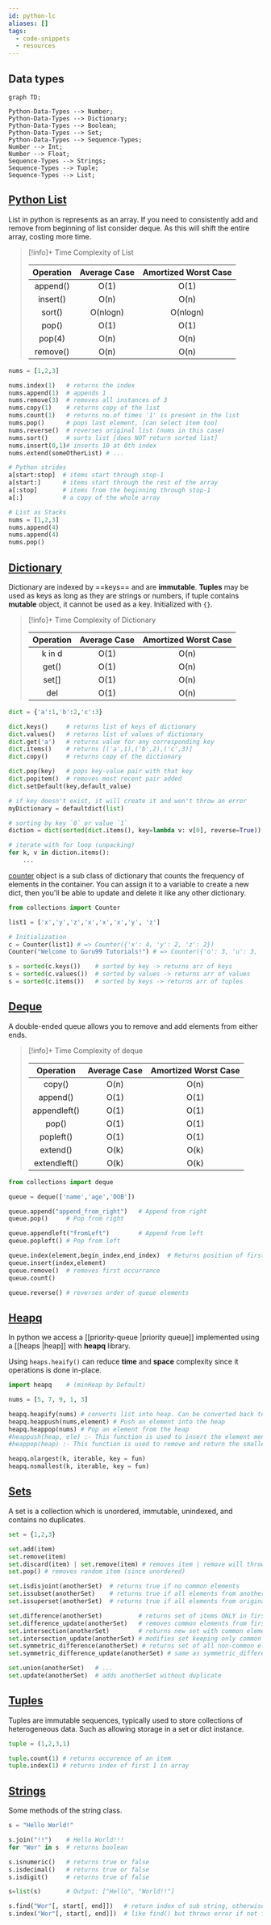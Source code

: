 ```yaml
---
id: python-lc
aliases: []
tags:
  - code-snippets
  - resources
---
```


## Data types

```mermaid
graph TD;

Python-Data-Types --> Number;
Python-Data-Types --> Dictionary;
Python-Data-Types --> Boolean;
Python-Data-Types --> Set;
Python-Data-Types --> Sequence-Types;
Number --> Int;
Number --> Float;
Sequence-Types --> Strings;
Sequence-Types --> Tuple;
Sequence-Types --> List;
```

## [Python List](https://docs.python.org/3/tutorial/datastructures.html#more-on-lists)

List in python is represents as an array.
If you need to consistently add and remove from beginning of list consider deque.
As this will shift the entire array, costing more time.

> [!info]+ Time Complexity of List
>
> | Operation | Average Case | Amortized Worst Case |
> | :-------: | :----------: | :------------------: |
> | append()  |     O(1)     |         O(1)         |
> | insert()  |     O(n)     |         O(n)         |
> |  sort()   |   O(nlogn)   |       O(nlogn)       |
> |   pop()   |     O(1)     |         O(1)         |
> |  pop(4)   |     O(n)     |         O(n)         |
> | remove()  |     O(n)     |         O(n)         |

```python
nums = [1,2,3]

nums.index(1)   # returns the index
nums.append(1)  # appends 1
nums.remove(3)  # removes all instances of 3
nums.copy(1)    # returns copy of the list
nums.count(1)   # returns no.of times '1' is present in the list
nums.pop()      # pops last element, [can select item too]
nums.reverse()  # reverses original list (nums in this case)
nums.sort()     # sorts list [does NOT return sorted list]
nums.insert(0,1)# inserts 10 at 0th index
nums.extend(someOtherList) # ...
```

```python
# Python strides
a[start:stop]  # items start through stop-1
a[start:]      # items start through the rest of the array
a[:stop]       # items from the beginning through stop-1
a[:]           # a copy of the whole array

```

```python
# List as Stacks
nums = [1,2,3]
nums.append(4)
nums.append(4)
nums.pop()
```

## [Dictionary](https://docs.python.org/3/tutorial/datastructures.html#dictionaries)

Dictionary are indexed by ==keys== and are **immutable**. **Tuples** may be used
as keys as long as they are strings or numbers, if tuple contains **mutable**
object, it cannot be used as a key. Initialized with `{}`.

> [!info]+ Time Complexity of Dictionary
>
> | Operation | Average Case | Amortized Worst Case |
> | :-------: | :----------: | :------------------: |
> |  k in d   |     O(1)     |         O(n)         |
> |   get()   |     O(1)     |         O(n)         |
> |   set[]   |     O(1)     |         O(n)         |
> |    del    |     O(1)     |         O(n)         |

```python
dict = {'a':1,'b':2,'c':3}

dict.keys()     # returns list of keys of dictionary
dict.values()   # returns list of values of dictionary
dict.get('a')   # returns value for any corresponding key
dict.items()    # returns [('a',1),('b',2),('c',3)]
dict.copy()     # returns copy of the dictionary

dict.pop(key)   # pops key-value pair with that key
dict.popitem()  # removes most recent pair added
dict.setDefault(key,default_value)

# if key doesn't exist, it will create it and won't throw an error
myDictionary = defaultdict(list)

# sorting by key `0` or value `1`
diction = dict(sorted(dict.items(), key=lambda v: v[0], reverse=True))

# iterate with for loop (unpacking)
for k, v in diction.items():
    ...
```

[counter](https://docs.python.org/3/library/collections.html#counter-objects) object is a sub class of dictionary that counts the frequency of elements
in the container. You can assign it to a variable to create a new dict, then
you'll be able to update and delete it like any other dictionary.

```python
from collections import Counter

list1 = ['x','y','z','x','x','x','y', 'z']

# Initialization
c = Counter(list1) # => Counter({'x': 4, 'y': 2, 'z': 2})
Counter("Welcome to Guru99 Tutorials!") # => Counter({'o': 3, 'u': 3, 'e': 2, ...})

s = sorted(c.keys())    # sorted by key -> returns arr of keys
s = sorted(c.values())  # sorted by values -> returns arr of values
s = sorted(c.items())   # sorted by keys -> returns arr of tuples
```

## [Deque](https://docs.python.org/3/library/collections.html#deque-objects)

A double-ended queue allows you to remove and add elements from either ends.

> [!info]+ Time Complexity of deque
>
> |  Operation   | Average Case | Amortized Worst Case |
> | :----------: | :----------: | :------------------: |
> |    copy()    |     O(n)     |         O(n)         |
> |   append()   |     O(1)     |         O(1)         |
> | appendleft() |     O(1)     |         O(1)         |
> |    pop()     |     O(1)     |         O(1)         |
> |  popleft()   |     O(1)     |         O(1)         |
> |   extend()   |     O(k)     |         O(k)         |
> | extendleft() |     O(k)     |         O(k)         |

```python
from collections import deque

queue = deque(['name','age','DOB'])

queue.append("append_from_right")   # Append from right
queue.pop()     # Pop from right

queue.appendleft("fromLeft")        # Append from left
queue.popleft() # Pop from left

queue.index(element,begin_index,end_index)  # Returns position of first match of element.
queue.insert(index,element)
queue.remove()  # removes first occurrance
queue.count()

queue.reverse() # reverses order of queue elements
```

## [Heapq](https://docs.python.org/3/library/heapq.html#module-heapq)

In python we access a [[priority-queue |priority queue]] implemented using a [[heaps |heap]] with **heapq** library.

Using `heaps.heaify()` can reduce **time** and **space** complexity since it operations
is done in-place.

```python
import heapq    # (minHeap by Default)

nums = [5, 7, 9, 1, 3]

heapq.heapify(nums) # converts list into heap. Can be converted back to list by list(nums).
heapq.heappush(nums,element) # Push an element into the heap
heapq.heappop(nums) # Pop an element from the heap
#heappush(heap, ele) :- This function is used to insert the element mentioned in its arguments into heap. The order is adjusted, so as heap structure is maintained.
#heappop(heap) :- This function is used to remove and return the smallest element from heap. The order is adjusted, so as heap structure is maintained.

heapq.nlargest(k, iterable, key = fun)
heapq.nsmallest(k, iterable, key = fun)
```

## [Sets](https://docs.python.org/3/library/stdtypes.html#set)

A set is a collection which is unordered, immutable, unindexed, and contains no duplicates.

```python
set = {1,2,3}

set.add(item)
set.remove(item)
set.discard(item) | set.remove(item) # removes item | remove will throw error if item is not there, discard will not
set.pop() # removes random item (since unordered)

set.isdisjoint(anotherSet)  # returns true if no common elements
set.issubset(anotherSet)    # returns true if all elements from anotherSet is present in original set
set.issuperset(anotherSet)  # returns true if all elements from original set is present in anotherSet

set.difference(anotherSet)          # returns set of items ONLY in first set
set.difference_update(anotherSet)   # removes common elements from first set
set.intersection(anotherSet)        # returns new set with common elements
set.intersection_update(anotherSet) # modifies set keeping only common elements
set.symmetric_difference(anotherSet) # returns set of all non-common elements of both sets
set.symmetric_difference_update(anotherSet) # same as symmetric_difference but changes are made on original set

set.union(anotherSet)   # ...
set.update(anotherSet)  # adds anotherSet without duplicate
```

## [Tuples](https://docs.python.org/3/library/stdtypes.html#tuples)

Tuples are immutable sequences, typically used to store collections of heterogeneous data.
Such as allowing storage in a set or dict instance.

```python
tuple = (1,2,3,1)

tuple.count(1) # returns occurence of an item
tuple.index(1) # returns index of first 1 in array
```

## [Strings](https://docs.python.org/3/library/stdtypes.html#string-methods)

Some methods of the string class.

```python
s = "Hello World!"

s.join("!!")    # Hello World!!!
for "Wor" in s  # returns boolean

s.isnumeric()   # returns true or false
s.isdecimal()   # returns true or false
s.isdigit()     # returns true of false

s=list(s)       # Output: ["Hello", "World!!"]

s.find("Wor"[, start[, end]])   # return index of sub string, otherwise -1
s.index("Wor"[, start[, end]])  # like find() but throws error if not found
```
